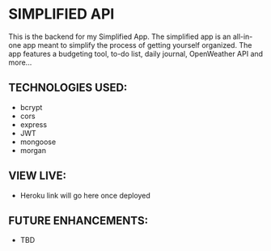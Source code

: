 # SIMPLIFIED API

This is the backend for my Simplified App. The simplified app is an all-in-one app meant to simplify the process of getting yourself organized. The app features a budgeting tool, to-do list, daily journal, OpenWeather API and more...

## TECHNOLOGIES USED:

- bcrypt
- cors
- express
- JWT
- mongoose
- morgan

## VIEW LIVE:

- Heroku link will go here once deployed 

## FUTURE ENHANCEMENTS:

- TBD